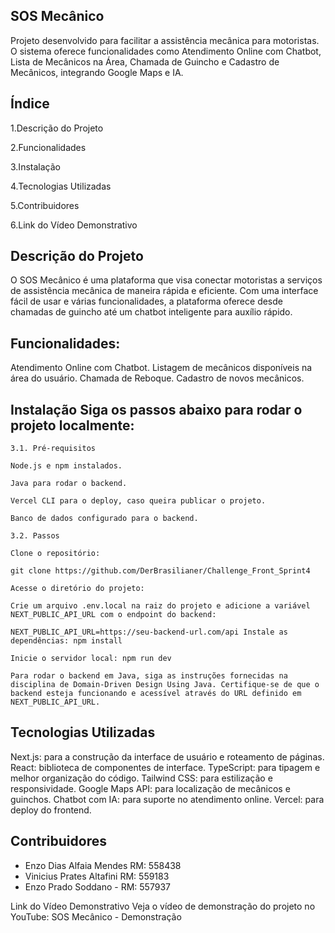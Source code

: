 ## SOS Mecânico

Projeto desenvolvido para facilitar a assistência mecânica para motoristas. O sistema oferece funcionalidades como Atendimento Online com Chatbot, Lista de Mecânicos na Área, Chamada de Guincho e Cadastro de Mecânicos, integrando Google Maps e IA.

## Índice

1.Descrição do Projeto

2.Funcionalidades

3.Instalação

4.Tecnologias Utilizadas

5.Contribuidores

6.Link do Vídeo Demonstrativo

## Descrição do Projeto
O SOS Mecânico é uma plataforma que visa conectar motoristas a serviços de assistência mecânica de maneira rápida e eficiente. Com uma interface fácil de usar e várias funcionalidades, a plataforma oferece desde chamadas de guincho até um chatbot inteligente para auxílio rápido.

## Funcionalidades:
Atendimento Online com Chatbot. Listagem de mecânicos disponíveis na área do usuário. Chamada de Reboque. Cadastro de novos mecânicos.

## Instalação Siga os passos abaixo para rodar o projeto localmente:

```
3.1. Pré-requisitos

Node.js e npm instalados.

Java para rodar o backend.

Vercel CLI para o deploy, caso queira publicar o projeto.

Banco de dados configurado para o backend.

3.2. Passos

Clone o repositório:

git clone https://github.com/DerBrasilianer/Challenge_Front_Sprint4

Acesse o diretório do projeto:

Crie um arquivo .env.local na raiz do projeto e adicione a variável NEXT_PUBLIC_API_URL com o endpoint do backend:

NEXT_PUBLIC_API_URL=https://seu-backend-url.com/api Instale as dependências: npm install

Inicie o servidor local: npm run dev

Para rodar o backend em Java, siga as instruções fornecidas na disciplina de Domain-Driven Design Using Java. Certifique-se de que o backend esteja funcionando e acessível através do URL definido em NEXT_PUBLIC_API_URL.
```
## Tecnologias Utilizadas
Next.js: para a construção da interface de usuário e roteamento de páginas. React: biblioteca de componentes de interface. TypeScript: para tipagem e melhor organização do código. Tailwind CSS: para estilização e responsividade. Google Maps API: para localização de mecânicos e guinchos. Chatbot com IA: para suporte no atendimento online. Vercel: para deploy do frontend.

## Contribuidores 
- Enzo Dias Alfaia Mendes RM: 558438
- Vinicius Prates Altafini RM: 559183
- Enzo Prado Soddano - RM: 557937

Link do Vídeo Demonstrativo Veja o vídeo de demonstração do projeto no YouTube: SOS Mecânico - Demonstração
